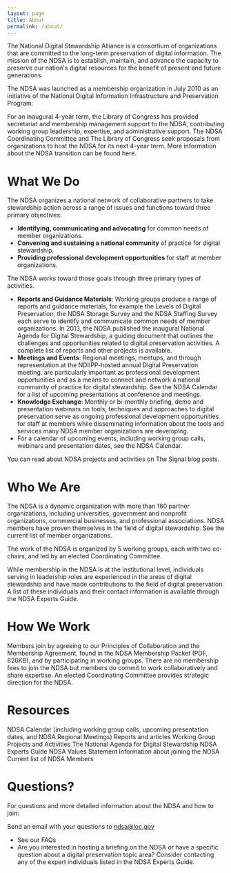 ```yaml
---
layout: page
title: About
permalink: /about/
---
```


The National Digital Stewardship Alliance is a consortium of organizations that are committed to the long-term preservation of digital information. The mission of the NDSA is to establish, maintain, and advance the capacity to preserve our nation's digital resources for the benefit of present and future generations.

The NDSA was launched as a membership organization in July 2010 as an initiative of the National Digital Information Infrastructure and Preservation Program.

For an inaugural 4-year term, the Library of Congress has provided secretariat and membership management support to  the NDSA, contributing working group  leadership, expertise, and administrative support. The NDSA Coordinating Committee and The Library of Congress seek proposals from organizations to host the NDSA for its next 4-year term. More information about the NDSA transition can be found here.

# What We Do
The NDSA organizes a national network of collaborative partners to take stewardship action across a range of issues and functions toward three primary objectives:
- **Identifying, communicating and advocating** for common needs of member organizations.
- **Convening and sustaining a national community** of practice for digital stewardship.
- **Providing professional development opportunities** for staff at member organizations.

The NDSA works toward those goals through three primary types of activities.
- **Reports and Guidance Materials**: Working groups produce a range of reports and guidance materials, for example the Levels of Digital Preservation, the NDSA Storage Survey and the NDSA Staffing Survey each serve to identify and communicate common needs of member organizations. In 2013, the NDSA published the inaugural National Agenda for Digital Stewardship, a guiding document that outlines the challenges and opportunities related to digital preservation activities. A complete list of reports and other projects is available.
- **Meetings and Events**: Regional meetings, meetups, and through representation at the NDIIPP-hosted annual Digital Preservation meeting. are particularly important as professional development opportunities and as a means to connect and network a national community of practice for digital stewardship. See the NDSA Calendar for a list of upcoming presentations at conference and meetings.
- **Knowledge Exchange**:  Monthly or bi-monthly briefing, demo and presentation webinars on tools, techniques and approaches to digital preservation serve as ongoing professional development opportunities for staff at members while disseminating information about the tools and services many NDSA member organizations are developing.
- For a calendar of upcoming events, including working group calls, webinars and presentation dates, see the NDSA Calendar.

You can read about NDSA projects and activities on The Signal blog posts.

# Who We Are
The NDSA is a dynamic organization with more than 160 partner organizations, including universities, government and nonprofit organizations, commercial businesses, and professional associations. NDSA members have proven themselves in the field of digital stewardship. See the current list of member organizations.

The work of the NDSA is organized by 5 working groups, each with two co-chairs, and led by an elected Coordinating Committee.

While membership in the NDSA is at the institutional level, individuals serving in leadership roles are experienced in the areas of digital stewardship and have made contributions to the field of digital preservation. A list of these individuals and their contact information is available through the NDSA Experts Guide.

# How We Work
Members join by agreeing to our Principles of Collaboration and the Membership Agreement, found in the NDSA Membership Packet (PDF, 826KB), and by participating in working groups. There are no membership fees to join the NDSA but members do commit to work collaboratively and share expertise. An elected Coordinating Committee provides strategic direction for the NDSA.

# Resources
NDSA Calendar (including working group calls, upcoming presentation dates, and NDSA Regional Meetings) Reports and articles Working Group Projects and Activities The National Agenda for Digital Stewardship NDSA Experts Guide NDSA Values Statement Information about joining the NDSA Current list of NDSA Members

# Questions?
For questions and more detailed information about the NDSA and how to join:

Send an email with your questions to ndsa@loc.gov
- See our FAQs
- Are you interested in hosting a briefing on the NDSA or have a specific question about a digital preservation topic area? Consider contacting any of the expert individuals listed in the NDSA Experts Guide.
